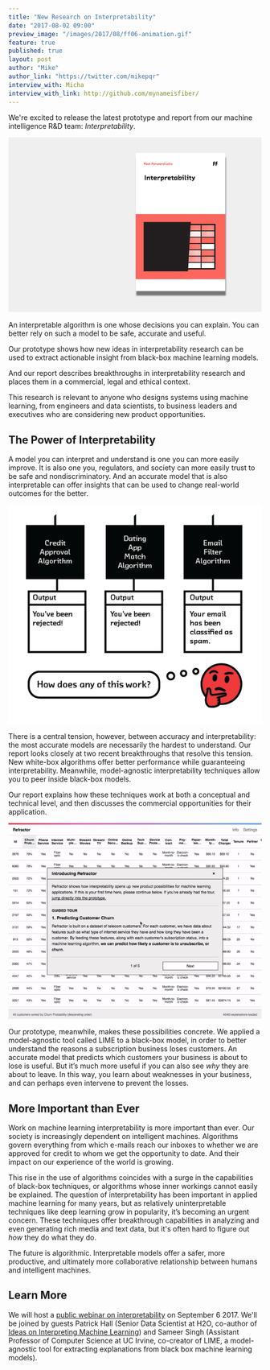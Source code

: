 ```yaml
---
title: "New Research on Interpretability"
date: "2017-08-02 09:00"
preview_image: "/images/2017/08/ff06-animation.gif"
feature: true
published: true
layout: post
author: "Mike"
author_link: "https://twitter.com/mikepqr"
interview_with: Micha
interview_with_link: http://github.com/mynameisfiber/
---
```


We're excited to release the latest prototype and report from our machine
intelligence R&D team: _Interpretability_.

![FF06 Interpretability](/images/2017/08/ff06-animation.gif)

An interpretable algorithm is one whose decisions you can explain. You can
better rely on such a model to be safe, accurate and useful.

Our prototype shows how new ideas in interpretability research can be used to
extract actionable insight from black-box machine learning models.

And our report describes breakthroughs in interpretability research and places
them in a commercial, legal and ethical context.

This research is relevant to anyone who designs systems using machine learning,
from engineers and data scientists, to business leaders and executives who are
considering new product opportunities.

## The Power of Interpretability

A model you can interpret and understand is one you can more easily improve. It
is also one you, regulators, and society can more easily trust to be safe and
nondiscriminatory. And an accurate model that is also interpretable can offer
insights that can be used to change real-world outcomes for the better.

![How does any of this work](/images/2017/08/howdoesanyofthiswork.png)

There is a central tension, however, between accuracy and interpretability: the
most accurate models are necessarily the hardest to understand. Our report
looks closely at two recent breakthroughs that resolve this tension. New
white-box algorithms offer better performance while guaranteeing
interpretability. Meanwhile, model-agnostic interpretability techniques allow
you to peer inside black-box models.

Our report explains how these techniques work at both a conceptual and
technical level, and then discusses the commercial opportunities for their
application.

![Refractor](/images/2017/08/refractor.gif)

Our prototype, meanwhile, makes these possibilities concrete. We applied a
model-agnostic tool called LIME to a black-box model, in order to better
understand the reasons a subscription business loses customers. An accurate
model that predicts which customers your business is about to lose is useful.
But it’s much more useful if you can also see _why_ they are about to leave. In
this way, you learn about weaknesses in your business, and can perhaps even
intervene to prevent the losses.

## More Important than Ever

Work on machine learning interpretability is more important than ever. Our
society is increasingly dependent on intelligent machines. Algorithms govern
everything from which e-mails reach our inboxes to whether we are approved for
credit to whom we get the opportunity to date. And their impact on our
experience of the world is growing.

This rise in the use of algorithms coincides with a surge in the capabilities
of black-box techniques, or algorithms whose inner workings cannot easily be
explained. The question of interpretability has been important in applied
machine learning for many years, but as relatively uninterpretable techniques
like deep learning grow in popularity, it’s becoming an urgent concern. These
techniques offer breakthrough capabilities in analyzing and even generating
rich media and text data, but it's often hard to figure out _how_ they do what
they do.

The future is algorithmic. Interpretable models offer a safer, more productive,
and ultimately more collaborative relationship between humans and intelligent
machines.

## Learn More

We will host a [public webinar on
interpretability](https://mlinterpretability.splashthat.com/) on September 6 2017. We'll be joined by guests Patrick Hall (Senior Data Scientist at H2O,
co-author of [Ideas on Interpreting Machine
Learning](https://www.oreilly.com/ideas/ideas-on-interpreting-machine-learning))
and Sameer Singh (Assistant Professor of Computer Science at UC Irvine,
co-creator of LIME, a model-agnostic tool for extracting explanations from
black box machine learning models).
